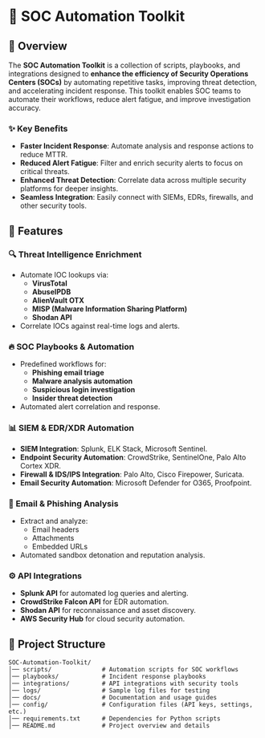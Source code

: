 # 📌 SOC Automation Toolkit

## 🚀 Overview
The **SOC Automation Toolkit** is a collection of scripts, playbooks, and integrations designed to **enhance the efficiency of Security Operations Centers (SOCs)** by automating repetitive tasks, improving threat detection, and accelerating incident response. This toolkit enables SOC teams to automate their workflows, reduce alert fatigue, and improve investigation accuracy.

### ✨ Key Benefits
- **Faster Incident Response**: Automate analysis and response actions to reduce MTTR.
- **Reduced Alert Fatigue**: Filter and enrich security alerts to focus on critical threats.
- **Enhanced Threat Detection**: Correlate data across multiple security platforms for deeper insights.
- **Seamless Integration**: Easily connect with SIEMs, EDRs, firewalls, and other security tools.

## 🎯 Features
### 🔍 Threat Intelligence Enrichment
- Automate IOC lookups via:
  - **VirusTotal**
  - **AbuseIPDB**
  - **AlienVault OTX**
  - **MISP (Malware Information Sharing Platform)**
  - **Shodan API**
- Correlate IOCs against real-time logs and alerts.

### 🔥 SOC Playbooks & Automation
- Predefined workflows for:
  - **Phishing email triage**
  - **Malware analysis automation**
  - **Suspicious login investigation**
  - **Insider threat detection**
- Automated alert correlation and response.

### 📊 SIEM & EDR/XDR Automation
- **SIEM Integration**: Splunk, ELK Stack, Microsoft Sentinel.
- **Endpoint Security Automation**: CrowdStrike, SentinelOne, Palo Alto Cortex XDR.
- **Firewall & IDS/IPS Integration**: Palo Alto, Cisco Firepower, Suricata.
- **Email Security Automation**: Microsoft Defender for O365, Proofpoint.

### 📩 Email & Phishing Analysis
- Extract and analyze:
  - Email headers
  - Attachments
  - Embedded URLs
- Automated sandbox detonation and reputation analysis.

### ⚙️ API Integrations
- **Splunk API** for automated log queries and alerting.
- **CrowdStrike Falcon API** for EDR automation.
- **Shodan API** for reconnaissance and asset discovery.
- **AWS Security Hub** for cloud security automation.

## 📁 Project Structure
```plaintext
SOC-Automation-Toolkit/
│── scripts/              # Automation scripts for SOC workflows
│── playbooks/            # Incident response playbooks
│── integrations/         # API integrations with security tools
│── logs/                 # Sample log files for testing
│── docs/                 # Documentation and usage guides
│── config/               # Configuration files (API keys, settings, etc.)
│── requirements.txt      # Dependencies for Python scripts
│── README.md             # Project overview and details
```
